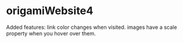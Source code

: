 # origamiWebsite4
  Added features:
    link color changes when visited.
    images have a scale property when you hover over them.
